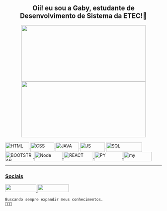 <div align="center">
  <h2>Oii! eu sou a Gaby, estudante de Desenvolvimento de Sistema da ETEC!🌼 </h2>
</div>
<div align="center">
  <a href="https://github.com/gabidanety">
  <img height="180em"  width="400em" src="https://github-readme-stats.vercel.app/api?username=gabidanety&show_icons=true&theme=tokyonight&include_all_commits=true&count_private=true"/>
  <img height="180em"  width="400em"src="https://github-readme-stats.vercel.app/api/top-langs/?username=gabidanety&layout=compact&langs_count=7&theme=tokyonight"/>
</div>
  <div style="display: inline_block"><br>
  <img align="center" alt="HTML" height="30" width="77" src="https://img.shields.io/badge/HTML5-E34F26?style=for-the-badge&logo=html5&logoColor=white">
  <img align="center" alt="CSS" height="30" width="77" src="https://img.shields.io/badge/CSS3-1572B6?style=for-the-badge&logo=css3&logoColor=white">
  <img align="center" alt="JAVA" height="30" width="75" src="https://img.shields.io/badge/Java-ED8B00?style=for-the-badge&logo=java&logoColor=white">
  <img align="center" alt="JS" height="30" width="80" src="https://img.shields.io/badge/JavaScript-F7DF1E?style=for-the-badge&logo=javascript&logoColor=black">
  <img align="center" alt="SQL" height="30" width="115" src="https://img.shields.io/badge/Microsoft%20SQL%20Server-CC2927?style=for-the-badge&logo=microsoft%20sql%20server&logoColor=black" >
  <img align="center" alt="BOOTSTRAP" height="30" width="90" src="https://img.shields.io/badge/Bootstrap-563D7C?style=for-the-badge&logo=bootstrap&logoColor=white">
   <img align="center" alt="Node" height="30" width="90" src="https://img.shields.io/badge/Node.js-43853D?style=for-the-badge&logo=node.js&logoColor=white">
   <img align="center" alt="REACT" height="30" width="95" src="https://img.shields.io/badge/React_Native-20232A?style=for-the-badge&logo=react&logoColor=61DAFB">
   <img align="center" alt="PY" height="30" width="90" src="https://img.shields.io/badge/Python-3776AB?style=for-the-badge&logo=python&logoColor=white">
    <img align="center" alt="my" height="30" width="90" src="https://img.shields.io/badge/MySQL-00000F?style=for-the-badge&logo=mysql&logoColor=white">


</div>

<hr>
    <h3>Sociais </h3>
<div>
  <a href="https://instagram.com/gabinety2806" target="_blank">
    <img src="https://img.shields.io/badge/-Instagram-%23E4405F?style=for-the- badge&logo=instagram&logoColor=white" target="_blank" height="25" width="100">
  </a>
  <a href = "mailto:gabinete878@gmail.com">
    <img src="https://img.shields.io/badge/Gmail-D14836?style=for-the-badge&logo=gmail&logoColor=white"alvo ="_blank" height="25" width="100">
  </a>
  
</div>
  
    Buscando sempre expandir meus conhecimentos.
    👾👾👾
